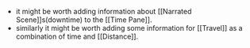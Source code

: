 - it might be worth adding information about [[Narrated Scene]]s(downtime) to the [[Time Pane]].
- similarly it might be worth adding some information for [[Travel]] as a combination of time and [[Distance]].
